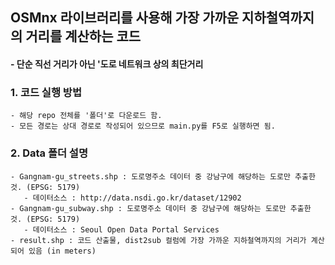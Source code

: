 ## OSMnx 라이브러리를 사용해 가장 가까운 지하철역까지의 거리를 계산하는 코드 
#### - 단순 직선 거리가 아닌 '도로 네트워크 상의 최단거리



### 1. 코드 실행 방법
    - 해당 repo 전체를 '폴더'로 다운로드 함. 
    - 모든 경로는 상대 경로로 작성되어 있으므로 main.py를 F5로 실행하면 됨. 
### 2. Data 폴더 설명 
    - Gangnam-gu_streets.shp : 도로명주소 데이터 중 강남구에 해당하는 도로만 추출한 것. (EPSG: 5179)
       - 데이터소스 : http://data.nsdi.go.kr/dataset/12902
    - Gangnam-gu_subway.shp : 도로명주소 데이터 중 강남구에 해당하는 도로만 추출한 것. (EPSG: 5179)
       - 데이터소스 : Seoul Open Data Portal Services
    - result.shp : 코드 산출물, dist2sub 컬럼에 가장 가까운 지하철역까지의 거리가 계산되어 있음 (in meters) 
     
     

